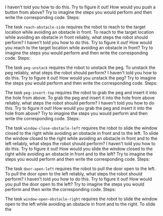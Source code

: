 I haven't told you how to do this. Try to figure it out!
    How would you push a button from above? Try to imagine the steps you would perform and then write the corresponding code.
    Steps:


The task `reach-obstacle-side` requires the robot to reach to the target location while avoiding an obstacle in front.
To reach to the target location while avoiding an obstacle in front reliably, what steps the robot should perform? I haven't told you how to do this. Try to figure it out!
    How would you reach to the target location while avoiding an obstacle in front? Try to imagine the steps you would perform and then write the corresponding code.
    Steps:


The task `peg-unstack` requires the robot to unstack the peg.
To unstack the peg reliably, what steps the robot should perform? I haven't told you how to do this. Try to figure it out!
    How would you unstack the peg? Try to imagine the steps you would perform and then write the corresponding code.
    Steps:


The task `peg-insert-top` requires the robot to grab the peg and insert it into the hole from above.
To grab the peg and insert it into the hole from above reliably, what steps the robot should perform? I haven't told you how to do this. Try to figure it out!
    How would you grab the peg and insert it into the hole from above? Try to imagine the steps you would perform and then write the corresponding code.
    Steps:


The task `window-close-obstacle-left` requires the robot to slide the window closed to the right while avoiding an obstacle in front and to the left.
To slide the window closed to the right while avoiding an obstacle in front and to the left reliably, what steps the robot should perform? I haven't told you how to do this. Try to figure it out!
    How would you slide the window closed to the right while avoiding an obstacle in front and to the left? Try to imagine the steps you would perform and then write the corresponding code.
    Steps:


The task `door-open-left` requires the robot to pull the door open to the left.
To pull the door open to the left reliably, what steps the robot should perform? I haven't told you how to do this. Try to figure it out!
    How would you pull the door open to the left? Try to imagine the steps you would perform and then write the corresponding code.
    Steps:


The task `window-open-obstacle-right` requires the robot to slide the window open to the left while avoiding an obstacle in front and to the right.
To slide the